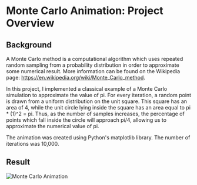 # Monte Carlo Animation: Project Overview

## Background
A Monte Carlo method is a computational algorithm which uses repeated random sampling from a probability distribution in order to approximate some numerical result. More information can be found on the Wikipedia page: https://en.wikipedia.org/wiki/Monte_Carlo_method.

In this project, I implemented a classical example of a Monte Carlo simulation to approximate the value of pi. For every iteration, a random point is drawn from a uniform distribution on the unit square. This square has an area of 4, while the unit circle lying inside the square has an area equal to pi * (1)^2 = pi. Thus, as the number of samples increases, the percentage of points which fall inside the circle will approach pi/4, allowing us to approximate the numerical value of pi.

The animation was created using Python's matplotlib library. The number of iterations was 10,000.

## Result
![Monte Carlo Animation](monte_carlo_animation.gif)
